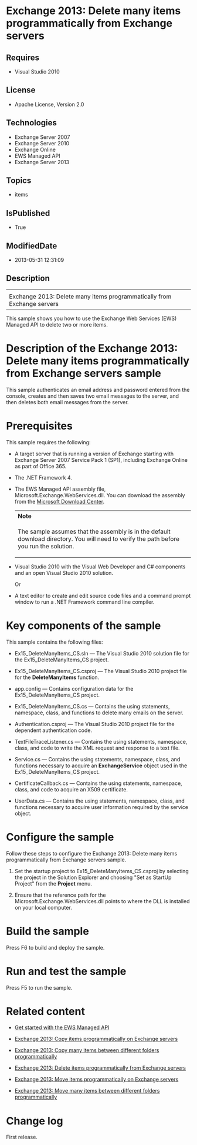 # Exchange 2013: Delete many items programmatically from Exchange servers
## Requires
* Visual Studio 2010
## License
* Apache License, Version 2.0
## Technologies
* Exchange Server 2007
* Exchange Server 2010
* Exchange Online
* EWS Managed API
* Exchange Server 2013
## Topics
* items
## IsPublished
* True
## ModifiedDate
* 2013-05-31 12:31:09
## Description

<div id="header">
<table id="bottomTable" cellpadding="0" cellspacing="0">
<tbody>
<tr id="headerTableRow1">
<td align="left"><span id="runningHeaderText"></span></td>
</tr>
<tr id="headerTableRow2">
<td align="left"><span id="nsrTitle">Exchange 2013: Delete many items programmatically from Exchange servers</span>
</td>
</tr>
</tbody>
</table>
</div>
<div id="mainSection">
<div id="mainBody">
<p></p>
<div>
<p>This sample shows you how to use the Exchange Web Services (EWS) Managed API to delete two or more items.</p>
</div>
<h1>Description of the Exchange 2013: Delete many items programmatically from Exchange servers sample</h1>
<div id="sectionSection0" name="collapseableSection">
<p>This sample authenticates an email address and password entered from the console, creates and then saves two email messages to the server, and then deletes both email messages from the server.</p>
</div>
<h1>Prerequisites</h1>
<div id="sectionSection1" name="collapseableSection">
<p>This sample requires the following:</p>
<ul>
<li>
<p>A target server that is running a version of Exchange starting with Exchange Server 2007 Service Pack 1 (SP1), including Exchange Online as part of Office 365.</p>
</li><li>
<p>The .NET Framework 4.</p>
</li><li>
<p>The EWS Managed API assembly file, Microsoft.Exchange.WebServices.dll. You can download the assembly from the
<a href="http://go.microsoft.com/fwlink/?LinkID=255472" target="_blank">Microsoft Download Center</a>.</p>
<div>
<table width="100%" cellspacing="0" cellpadding="0">
<tbody>
<tr>
<th align="left"><b>Note</b> </th>
</tr>
<tr>
<td>
<p>The sample assumes that the assembly is in the default download directory. You will need to verify the path before you run the solution.</p>
</td>
</tr>
</tbody>
</table>
</div>
</li><li>
<p>Visual Studio 2010 with the Visual Web Developer and C# components and an open Visual Studio 2010 solution.</p>
<p>Or</p>
</li><li>
<p>A text editor to create and edit source code files and a command prompt window to run a .NET Framework command line compiler.</p>
</li></ul>
</div>
<h1>Key components of the sample</h1>
<div id="sectionSection2" name="collapseableSection">
<p>This sample contains the following files:</p>
<ul>
<li>
<p>Ex15_DeleteManyItems_CS.sln — The Visual Studio 2010 solution file for the Ex15_DeleteManyItems_CS project.</p>
</li><li>
<p>Ex15_DeleteManyItems_CS.csproj — The Visual Studio 2010 project file for the <b>
DeleteManyItems</b> function.</p>
</li><li>
<p>app.config — Contains configuration data for the Ex15_DeleteManyItems_CS project.</p>
</li><li>
<p>Ex15_DeleteManyItems_CS.cs — Contains the using statements, namespace, class, and functions to delete many emails on the server.</p>
</li><li>
<p>Authentication.csproj — The Visual Studio 2010 project file for the dependent authentication code.</p>
</li><li>
<p>TextFileTraceListener.cs — Contains the using statements, namespace, class, and code to write the XML request and response to a text file.</p>
</li><li>
<p>Service.cs — Contains the using statements, namespace, class, and functions necessary to acquire an
<b>ExchangeService</b> object used in the Ex15_DeleteManyItems_CS project.</p>
</li><li>
<p>CertificateCallback.cs — Contains the using statements, namespace, class, and code to acquire an X509 certificate.</p>
</li><li>
<p>UserData.cs — Contains the using statements, namespace, class, and functions necessary to acquire user information required by the service object.</p>
</li></ul>
</div>
<h1>Configure the sample</h1>
<div id="sectionSection3" name="collapseableSection">
<p>Follow these steps to configure the Exchange 2013: Delete many items programmatically from Exchange servers sample.</p>
<ol>
<li>
<p>Set the startup project to Ex15_DeleteManyItems_CS.csproj by selecting the project in the Solution Explorer and choosing &quot;Set as StartUp Project&quot; from the
<b><span class="ui">Project</span></b> menu.</p>
</li><li>
<p>Ensure that the reference path for the Microsoft.Exchange.WebServices.dll points to where the DLL is installed on your local computer.</p>
</li></ol>
<p></p>
</div>
<h1>Build the sample</h1>
<div id="sectionSection4" name="collapseableSection">
<p>Press F6 to build and deploy the sample.</p>
</div>
<h1>Run and test the sample</h1>
<div id="sectionSection5" name="collapseableSection">
<p>Press F5 to run the sample.</p>
</div>
<h1>Related content</h1>
<div id="sectionSection6" name="collapseableSection">
<ul>
<li>
<p><a href="http://go.microsoft.com/fwlink/?LinkId=301827" target="_blank">Get started with the EWS Managed API</a>
</p>
</li><li>
<p><a href="http://code.msdn.microsoft.com/Exchange-2013-Copy-items-88f83ef4" target="_blank">Exchange 2013: Copy items programmatically on Exchange servers</a>
</p>
</li><li>
<p><a href="http://code.msdn.microsoft.com/Exchange-2013-Copy-many-506ce292" target="_blank">Exchange 2013: Copy many items between different folders programmatically</a>
</p>
</li><li>
<p><a href="http://code.msdn.microsoft.com/Exchange-2013-Delete-items-37674745" target="_blank">Exchange 2013: Delete items programmatically from Exchange servers</a>
</p>
</li><li>
<p><a href="http://code.msdn.microsoft.com/Exchange-2013-Move-items-6fc6bdbb" target="_blank">Exchange 2013: Move items programmatically on Exchange servers</a>
</p>
</li><li>
<p><a href="http://code.msdn.microsoft.com/Exchange-2013-Move-many-ae6cadde" target="_blank">Exchange 2013: Move many items between different folders programmatically</a>
</p>
</li></ul>
</div>
<h1>Change log</h1>
<div id="sectionSection7" name="collapseableSection">
<p>First release.</p>
</div>
</div>
</div>
